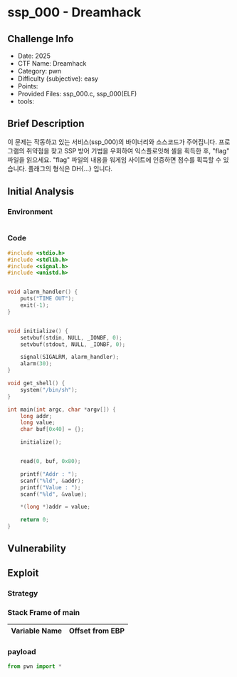 # ssp_000 - Dreamhack
## Challenge Info
- Date: 2025
- CTF Name: Dreamhack
- Category: pwn
- Difficulty (subjective): easy
- Points:
- Provided Files: ssp_000.c, ssp_000(ELF)
- tools: 
## Brief Description
이 문제는 작동하고 있는 서비스(ssp_000)의 바이너리와 소스코드가 주어집니다.
프로그램의 취약점을 찾고 SSP 방어 기법을 우회하여 익스플로잇해 셸을 획득한 후, "flag" 파일을 읽으세요.
"flag" 파일의 내용을 워게임 사이트에 인증하면 점수를 획득할 수 있습니다.
플래그의 형식은 DH{...} 입니다.
## Initial Analysis
### Environment
``` sh
```
### Code
``` c
#include <stdio.h>
#include <stdlib.h>
#include <signal.h>
#include <unistd.h>


void alarm_handler() {
    puts("TIME OUT");
    exit(-1);
}


void initialize() {
    setvbuf(stdin, NULL, _IONBF, 0);
    setvbuf(stdout, NULL, _IONBF, 0);

    signal(SIGALRM, alarm_handler);
    alarm(30);
}

void get_shell() {
    system("/bin/sh");
}

int main(int argc, char *argv[]) {
    long addr;
    long value;
    char buf[0x40] = {};

    initialize();


    read(0, buf, 0x80);

    printf("Addr : ");
    scanf("%ld", &addr);
    printf("Value : ");
    scanf("%ld", &value);

    *(long *)addr = value;

    return 0;
}
```
## Vulnerability
## Exploit
### Strategy
### Stack Frame of main
| Variable Name | Offset from EBP |
| --- | --- |
### payload
``` python
from pwn import *
```